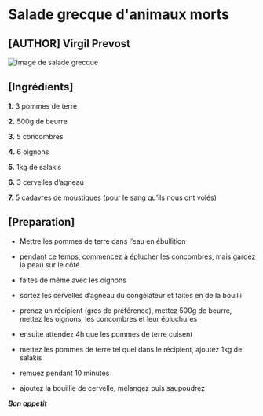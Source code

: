 # Salade grecque d'animaux morts

## [AUTHOR] Virgil Prevost

![Image de salade grecque](salade.jpg)

## [Ingrédients]

**1.** 3 pommes de terre

**2.** 500g de beurre

**3.** 5 concombres

**4.** 6 oignons

**5.** 1kg de salakis

**6.** 3 cervelles d’agneau

**7.** 5 cadavres de moustiques (pour le sang qu’ils nous ont volés) 

## [Preparation]

- Mettre les pommes de terre dans l’eau en ébullition

- pendant ce temps, commencez à éplucher les concombres, mais gardez la peau sur le côté

- faites de même avec les oignons

- sortez les cervelles d’agneau du congélateur et faites en de la bouilli

- prenez un récipient (gros de préférence), mettez 500g de beurre, mettez les oignons, les concombres et leur épluchures

- ensuite attendez 4h que les pommes de terre cuisent

- mettez les pommes de terre tel quel dans le récipient, ajoutez 1kg de salakis

- remuez pendant 10 minutes

- ajoutez la bouillie de cervelle, mélangez puis saupoudrez 

***Bon appetit***
